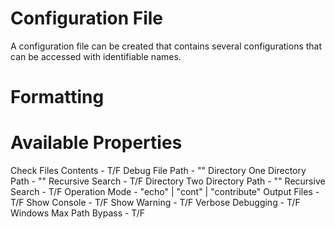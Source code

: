 # Configuration File
A configuration file can be created that contains several configurations that can be accessed with identifiable names.


# Formatting

# Available Properties
Check Files Contents - T/F
Debug File Path - ""
Directory One
	Directory Path - ""
	Recursive Search - T/F
Directory Two
	Directory Path - ""
	Recursive Search - T/F
Operation Mode - "echo" | "cont" | "contribute"
Output Files - T/F
Show Console - T/F
Show Warning - T/F
Verbose Debugging - T/F
Windows Max Path Bypass - T/F